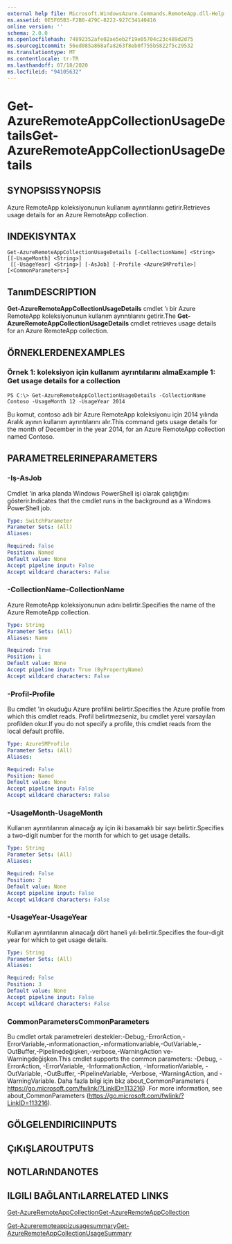 ```yaml
---
external help file: Microsoft.WindowsAzure.Commands.RemoteApp.dll-Help.xml
ms.assetid: 0E5F05B3-F2B0-479C-8222-927C34140416
online version: ''
schema: 2.0.0
ms.openlocfilehash: 74892352afe02ae5eb2f19e05704c23c489d2d75
ms.sourcegitcommit: 56ed085a868afa8263f8eb0f755b5822f5c29532
ms.translationtype: MT
ms.contentlocale: tr-TR
ms.lasthandoff: 07/18/2020
ms.locfileid: "94105632"
---
```

# <span data-ttu-id="09818-101">Get-AzureRemoteAppCollectionUsageDetails</span><span class="sxs-lookup"><span data-stu-id="09818-101">Get-AzureRemoteAppCollectionUsageDetails</span></span>

## <span data-ttu-id="09818-102">SYNOPSIS</span><span class="sxs-lookup"><span data-stu-id="09818-102">SYNOPSIS</span></span>
<span data-ttu-id="09818-103">Azure RemoteApp koleksiyonunun kullanım ayrıntılarını getirir.</span><span class="sxs-lookup"><span data-stu-id="09818-103">Retrieves usage details for an Azure RemoteApp collection.</span></span>

## <span data-ttu-id="09818-104">INDEKI</span><span class="sxs-lookup"><span data-stu-id="09818-104">SYNTAX</span></span>

```
Get-AzureRemoteAppCollectionUsageDetails [-CollectionName] <String> [[-UsageMonth] <String>]
 [[-UsageYear] <String>] [-AsJob] [-Profile <AzureSMProfile>] [<CommonParameters>]
```

## <span data-ttu-id="09818-105">Tanım</span><span class="sxs-lookup"><span data-stu-id="09818-105">DESCRIPTION</span></span>
<span data-ttu-id="09818-106">**Get-AzureRemoteAppCollectionUsageDetails** cmdlet 'ı bir Azure RemoteApp koleksiyonunun kullanım ayrıntılarını getirir.</span><span class="sxs-lookup"><span data-stu-id="09818-106">The **Get-AzureRemoteAppCollectionUsageDetails** cmdlet retrieves usage details for an Azure RemoteApp collection.</span></span>

## <span data-ttu-id="09818-107">ÖRNEKLERDEN</span><span class="sxs-lookup"><span data-stu-id="09818-107">EXAMPLES</span></span>

### <span data-ttu-id="09818-108">Örnek 1: koleksiyon için kullanım ayrıntılarını alma</span><span class="sxs-lookup"><span data-stu-id="09818-108">Example 1: Get usage details for a collection</span></span>
```
PS C:\> Get-AzureRemoteAppCollectionUsageDetails -CollectionName Contoso -UsageMonth 12 -UsageYear 2014
```

<span data-ttu-id="09818-109">Bu komut, contoso adlı bir Azure RemoteApp koleksiyonu için 2014 yılında Aralık ayının kullanım ayrıntılarını alır.</span><span class="sxs-lookup"><span data-stu-id="09818-109">This command gets usage details for the month of December in the year 2014, for an Azure RemoteApp collection named Contoso.</span></span>

## <span data-ttu-id="09818-110">PARAMETRELERINE</span><span class="sxs-lookup"><span data-stu-id="09818-110">PARAMETERS</span></span>

### <span data-ttu-id="09818-111">-Iş</span><span class="sxs-lookup"><span data-stu-id="09818-111">-AsJob</span></span>
<span data-ttu-id="09818-112">Cmdlet 'in arka planda Windows PowerShell işi olarak çalıştığını gösterir.</span><span class="sxs-lookup"><span data-stu-id="09818-112">Indicates that the cmdlet runs in the background as a Windows PowerShell job.</span></span>

```yaml
Type: SwitchParameter
Parameter Sets: (All)
Aliases: 

Required: False
Position: Named
Default value: None
Accept pipeline input: False
Accept wildcard characters: False
```

### <span data-ttu-id="09818-113">-CollectionName</span><span class="sxs-lookup"><span data-stu-id="09818-113">-CollectionName</span></span>
<span data-ttu-id="09818-114">Azure RemoteApp koleksiyonunun adını belirtir.</span><span class="sxs-lookup"><span data-stu-id="09818-114">Specifies the name of the Azure RemoteApp collection.</span></span>

```yaml
Type: String
Parameter Sets: (All)
Aliases: Name

Required: True
Position: 1
Default value: None
Accept pipeline input: True (ByPropertyName)
Accept wildcard characters: False
```

### <span data-ttu-id="09818-115">-Profil</span><span class="sxs-lookup"><span data-stu-id="09818-115">-Profile</span></span>
<span data-ttu-id="09818-116">Bu cmdlet 'in okuduğu Azure profilini belirtir.</span><span class="sxs-lookup"><span data-stu-id="09818-116">Specifies the Azure profile from which this cmdlet reads.</span></span>
<span data-ttu-id="09818-117">Profil belirtmezseniz, bu cmdlet yerel varsayılan profilden okur.</span><span class="sxs-lookup"><span data-stu-id="09818-117">If you do not specify a profile, this cmdlet reads from the local default profile.</span></span>

```yaml
Type: AzureSMProfile
Parameter Sets: (All)
Aliases: 

Required: False
Position: Named
Default value: None
Accept pipeline input: False
Accept wildcard characters: False
```

### <span data-ttu-id="09818-118">-UsageMonth</span><span class="sxs-lookup"><span data-stu-id="09818-118">-UsageMonth</span></span>
<span data-ttu-id="09818-119">Kullanım ayrıntılarının alınacağı ay için iki basamaklı bir sayı belirtir.</span><span class="sxs-lookup"><span data-stu-id="09818-119">Specifies a two-digit number for the month for which to get usage details.</span></span>

```yaml
Type: String
Parameter Sets: (All)
Aliases: 

Required: False
Position: 2
Default value: None
Accept pipeline input: False
Accept wildcard characters: False
```

### <span data-ttu-id="09818-120">-UsageYear</span><span class="sxs-lookup"><span data-stu-id="09818-120">-UsageYear</span></span>
<span data-ttu-id="09818-121">Kullanım ayrıntılarının alınacağı dört haneli yılı belirtir.</span><span class="sxs-lookup"><span data-stu-id="09818-121">Specifies the four-digit year for which to get usage details.</span></span>

```yaml
Type: String
Parameter Sets: (All)
Aliases: 

Required: False
Position: 3
Default value: None
Accept pipeline input: False
Accept wildcard characters: False
```

### <span data-ttu-id="09818-122">CommonParameters</span><span class="sxs-lookup"><span data-stu-id="09818-122">CommonParameters</span></span>
<span data-ttu-id="09818-123">Bu cmdlet ortak parametreleri destekler:-Debug,-ErrorAction,-ErrorVariable,-ınformationaction,-ınformationvariable,-OutVariable,-OutBuffer,-Pipelinedeğişken,-verbose,-WarningAction ve-Warningdeğişken.</span><span class="sxs-lookup"><span data-stu-id="09818-123">This cmdlet supports the common parameters: -Debug, -ErrorAction, -ErrorVariable, -InformationAction, -InformationVariable, -OutVariable, -OutBuffer, -PipelineVariable, -Verbose, -WarningAction, and -WarningVariable.</span></span> <span data-ttu-id="09818-124">Daha fazla bilgi için bkz about_CommonParameters ( https://go.microsoft.com/fwlink/?LinkID=113216) .</span><span class="sxs-lookup"><span data-stu-id="09818-124">For more information, see about_CommonParameters (https://go.microsoft.com/fwlink/?LinkID=113216).</span></span>

## <span data-ttu-id="09818-125">GÖLGELENDIRICI</span><span class="sxs-lookup"><span data-stu-id="09818-125">INPUTS</span></span>

## <span data-ttu-id="09818-126">ÇıKıŞLAR</span><span class="sxs-lookup"><span data-stu-id="09818-126">OUTPUTS</span></span>

## <span data-ttu-id="09818-127">NOTLARıNDA</span><span class="sxs-lookup"><span data-stu-id="09818-127">NOTES</span></span>

## <span data-ttu-id="09818-128">ILGILI BAĞLANTıLAR</span><span class="sxs-lookup"><span data-stu-id="09818-128">RELATED LINKS</span></span>

[<span data-ttu-id="09818-129">Get-AzureRemoteAppCollection</span><span class="sxs-lookup"><span data-stu-id="09818-129">Get-AzureRemoteAppCollection</span></span>](./Get-AzureRemoteAppCollection.md)

[<span data-ttu-id="09818-130">Get-Azureremoteappizusagesummary</span><span class="sxs-lookup"><span data-stu-id="09818-130">Get-AzureRemoteAppCollectionUsageSummary</span></span>](./Get-AzureRemoteAppCollectionUsageSummary.md)


